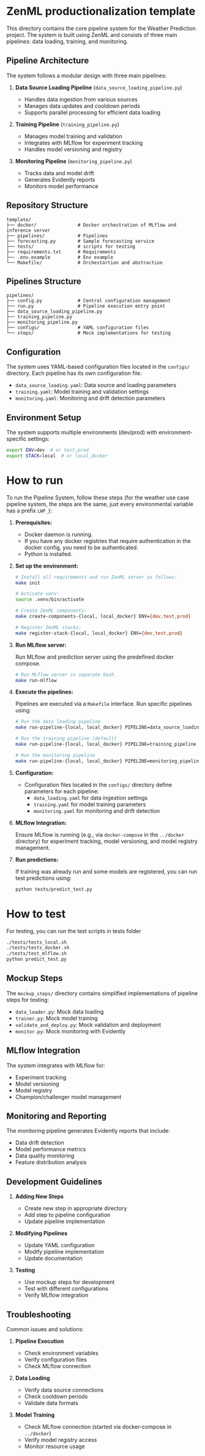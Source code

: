 # ZenML productionalization template

This directory contains the core pipeline system for the Weather Prediction project. The system is built using ZenML and consists of three main pipelines: data loading, training, and monitoring.

## Pipeline Architecture

The system follows a modular design with three main pipelines:

1. **Data Source Loading Pipeline** (`data_source_loading_pipeline.py`)
   - Handles data ingestion from various sources
   - Manages data updates and cooldown periods
   - Supports parallel processing for efficient data loading

2. **Training Pipeline** (`training_pipeline.py`)
   - Manages model training and validation
   - Integrates with MLflow for experiment tracking
   - Handles model versioning and registry

3. **Monitoring Pipeline** (`monitoring_pipeline.py`)
   - Tracks data and model drift
   - Generates Evidently reports
   - Monitors model performance

## Repository Structure

```
template/
├── docker/               # Docker orchestration of MLflow and inference server
├── pipelines/            # Pipelines
├── forecasting.py        # Sample forecasting service
├── tests/                # scripts for testing
├── requirements.txt      # Requirements
├── .env.example          # Env example
└── Makefile/             # Orchestartion and abstraction
```

## Pipelines Structure

```
pipelines/
├── config.py             # Central configuration management
├── run.py                # Pipeline execution entry point
├── data_source_loading_pipeline.py
├── training_pipeline.py
├── monitoring_pipeline.py
├── configs/              # YAML configuration files
└── steps/                # Mock implementations for testing
```



## Configuration

The system uses YAML-based configuration files located in the `configs/` directory. Each pipeline has its own configuration file:

- `data_source_loading.yaml`: Data source and loading parameters
- `training.yaml`: Model training and validation settings
- `monitoring.yaml`: Monitoring and drift detection parameters

## Environment Setup

The system supports multiple environments (dev/prod) with environment-specific settings:

```bash
export ENV=dev  # or test,prod
export STACK=local  # or local_docker
```

# How to run

To run the Pipeline System, follow these steps (for the weather use case pipeline system, the steps are the same, just every environmental variable has a prefix `LWF_`):

1. **Prerequisites:**
   - Docker daemon is running.
   - If you have any docker registries that require authentication in the docker config, you need to be authenticated.
   - Python is installed.

2. **Set up the environment:**

   ```bash
   # Install all requirements and run ZenML server as follows:
   make init

   # Activate venv:
   source .venv/bin/activate

   # Create ZenML components:
   make create-components-{local, local_docker} ENV={dev,test,prod}

   # Register ZenML stacks:
   make register-stack-{local, local_docker} ENV={dev,test,prod}
   ```

3. **Run MLflow server:**

   Run MLflow and prediction server using the predefined docker compose.

   ```bash
   # Run MLflow server in separate bash
   make run-mlflow
   ```

4. **Execute the pipelines:**

   Pipelines are executed via a `Makefile` interface. Run specific pipelines using:

   ```bash
   # Run the data loading pipeline
   make run-pipeline-{local, local_docker} PIPELINE=data_source_loading_pipeline ENV={dev,test,prod}

   # Run the training pipeline (default)
   make run-pipeline-{local, local_docker} PIPELINE=training_pipeline ENV={dev,test,prod}

   # Run the monitoring pipeline
   make run-pipeline-{local, local_docker} PIPELINE=monitoring_pipeline ENV={dev,test,prod}
   ```

5. **Configuration:**
   - Configuration files located in the `configs/` directory define parameters for each pipeline:
     - `data_loading.yaml` for data ingestion settings
     - `training.yaml` for model training parameters
     - `monitoring.yaml` for monitoring and drift detection

6. **MLflow Integration:**

   Ensure MLflow is running (e.g., via `docker-compose` in the `../docker` directory) for experiment tracking, model versioning, and model registry management.

7. **Run predictions:**

   If training was already run and some models are registered, you can run test predictions using:

   ```bash
   python tests/predict_test.py
   ```
# How to test
For testing, you can run the test scripts in tests folder

   ```bash
   ./tests/tests_local.sh
   ./tests/tests_docker.sh
   ./tests/test_mlflow.sh
   python predict_test.py
   ```

## Mockup Steps

The `mockup_steps/` directory contains simplified implementations of pipeline steps for testing:

- `data_loader.py`: Mock data loading
- `trainer.py`: Mock model training
- `validate_and_deploy.py`: Mock validation and deployment
- `monitor.py`: Mock monitoring with Evidently

## MLflow Integration

The system integrates with MLflow for:
- Experiment tracking
- Model versioning
- Model registry
- Champion/challenger model management

## Monitoring and Reporting

The monitoring pipeline generates Evidently reports that include:
- Data drift detection
- Model performance metrics
- Data quality monitoring
- Feature distribution analysis

## Development Guidelines

1. **Adding New Steps**
   - Create new step in appropriate directory
   - Add step to pipeline configuration
   - Update pipeline implementation

2. **Modifying Pipelines**
   - Update YAML configuration
   - Modify pipeline implementation
   - Update documentation

3. **Testing**
   - Use mockup steps for development
   - Test with different configurations
   - Verify MLflow integration

## Troubleshooting

Common issues and solutions:

1. **Pipeline Execution**
   - Check environment variables
   - Verify configuration files
   - Check MLflow connection

2. **Data Loading**
   - Verify data source connections
   - Check cooldown periods
   - Validate data formats

3. **Model Training**
   - Check MLflow connection (started via docker-compose in `../docker`)
   - Verify model registry access
   - Monitor resource usage